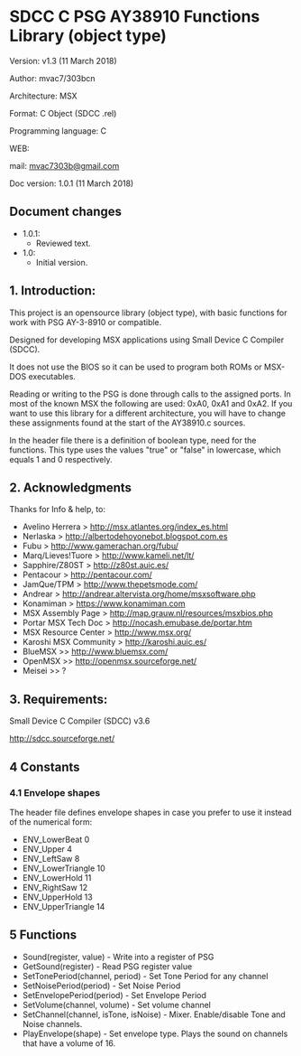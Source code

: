 # SDCC C PSG AY38910 Functions Library (object type)

Version: v1.3 (11 March 2018)

Author: mvac7/303bcn

Architecture: MSX

Format: C Object (SDCC .rel)

Programming language: C

WEB: 

mail: mvac7303b@gmail.com



Doc version: 1.0.1 (11 March 2018) 

## Document changes

- 1.0.1:
    + Reviewed text.
- 1.0: 
    + Initial version.


## 1. Introduction:

This project is an opensource library (object type), with basic functions for 
work with PSG AY-3-8910 or compatible. 

Designed for developing MSX applications using Small Device C Compiler (SDCC).
  
It does not use the BIOS so it can be used to program both ROMs or MSX-DOS
executables.
  
Reading or writing to the PSG is done through calls to the assigned ports. 
In most of the known MSX the following are used: 0xA0, 0xA1 and 0xA2. 
If you want to use this library for a different architecture, you will have to 
change these assignments found at the start of the AY38910.c sources.

In the header file there is a definition of boolean type, need for the functions.
This type uses the values "true" or "false" in lowercase, which equals 1 and 0 
respectively.  

                           


## 2. Acknowledgments
  
Thanks for Info & help, to:

* Avelino Herrera > http://msx.atlantes.org/index_es.html
* Nerlaska > http://albertodehoyonebot.blogspot.com.es
* Fubu > http://www.gamerachan.org/fubu/
* Marq/Lieves!Tuore > http://www.kameli.net/lt/
* Sapphire/Z80ST > http://z80st.auic.es/
* Pentacour > http://pentacour.com/
* JamQue/TPM > http://www.thepetsmode.com/
* Andrear > http://andrear.altervista.org/home/msxsoftware.php
* Konamiman > https://www.konamiman.com
* MSX Assembly Page > http://map.grauw.nl/resources/msxbios.php
* Portar MSX Tech Doc > http://nocash.emubase.de/portar.htm
* MSX Resource Center > http://www.msx.org/
* Karoshi MSX Community > http://karoshi.auic.es/
* BlueMSX >> http://www.bluemsx.com/
* OpenMSX >> http://openmsx.sourceforge.net/
* Meisei  >> ?



## 3. Requirements:

Small Device C Compiler (SDCC) v3.6  

http://sdcc.sourceforge.net/
     


## 4 Constants


### 4.1 Envelope shapes

The header file defines envelope shapes in case you prefer to use it instead 
of the numerical form:
  
* ENV_LowerBeat      0 
* ENV_Upper          4 
* ENV_LeftSaw        8
* ENV_LowerTriangle 10 
* ENV_LowerHold     11 
* ENV_RightSaw      12
* ENV_UpperHold     13
* ENV_UpperTriangle 14


  
## 5 Functions


* Sound(register, value) - Write into a register of PSG
* GetSound(register) - Read PSG register value
* SetTonePeriod(channel, period) - Set Tone Period for any channel
* SetNoisePeriod(period) - Set Noise Period
* SetEnvelopePeriod(period) - Set Envelope Period
* SetVolume(channel, volume) - Set volume channel
* SetChannel(channel, isTone, isNoise) - Mixer. Enable/disable Tone and Noise channels.
* PlayEnvelope(shape) - Set envelope type. Plays the sound on channels that have a volume of 16.


 
